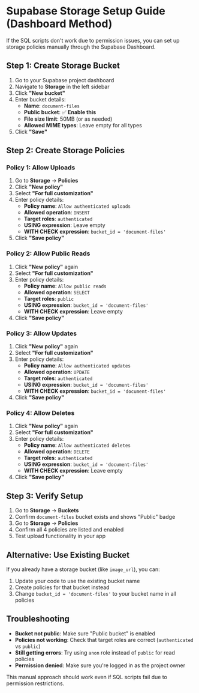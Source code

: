 # Supabase Storage Setup Guide (Dashboard Method)

If the SQL scripts don't work due to permission issues, you can set up storage policies manually through the Supabase Dashboard.

## Step 1: Create Storage Bucket

1. Go to your Supabase project dashboard
2. Navigate to **Storage** in the left sidebar
3. Click **"New bucket"**
4. Enter bucket details:
   - **Name**: `document-files`
   - **Public bucket**: ✅ **Enable this**
   - **File size limit**: 50MB (or as needed)
   - **Allowed MIME types**: Leave empty for all types
5. Click **"Save"**

## Step 2: Create Storage Policies

### Policy 1: Allow Uploads
1. Go to **Storage** → **Policies**
2. Click **"New policy"**
3. Select **"For full customization"**
4. Enter policy details:
   - **Policy name**: `Allow authenticated uploads`
   - **Allowed operation**: `INSERT`
   - **Target roles**: `authenticated`
   - **USING expression**: Leave empty
   - **WITH CHECK expression**: `bucket_id = 'document-files'`
5. Click **"Save policy"**

### Policy 2: Allow Public Reads
1. Click **"New policy"** again
2. Select **"For full customization"**
3. Enter policy details:
   - **Policy name**: `Allow public reads`
   - **Allowed operation**: `SELECT`
   - **Target roles**: `public`
   - **USING expression**: `bucket_id = 'document-files'`
   - **WITH CHECK expression**: Leave empty
4. Click **"Save policy"**

### Policy 3: Allow Updates
1. Click **"New policy"** again
2. Select **"For full customization"**
3. Enter policy details:
   - **Policy name**: `Allow authenticated updates`
   - **Allowed operation**: `UPDATE`
   - **Target roles**: `authenticated`
   - **USING expression**: `bucket_id = 'document-files'`
   - **WITH CHECK expression**: `bucket_id = 'document-files'`
4. Click **"Save policy"**

### Policy 4: Allow Deletes
1. Click **"New policy"** again
2. Select **"For full customization"**
3. Enter policy details:
   - **Policy name**: `Allow authenticated deletes`
   - **Allowed operation**: `DELETE`
   - **Target roles**: `authenticated`
   - **USING expression**: `bucket_id = 'document-files'`
   - **WITH CHECK expression**: Leave empty
4. Click **"Save policy"**

## Step 3: Verify Setup

1. Go to **Storage** → **Buckets**
2. Confirm `document-files` bucket exists and shows "Public" badge
3. Go to **Storage** → **Policies**
4. Confirm all 4 policies are listed and enabled
5. Test upload functionality in your app

## Alternative: Use Existing Bucket

If you already have a storage bucket (like `image_url`), you can:

1. Update your code to use the existing bucket name
2. Create policies for that bucket instead
3. Change `bucket_id = 'document-files'` to your bucket name in all policies

## Troubleshooting

- **Bucket not public**: Make sure "Public bucket" is enabled
- **Policies not working**: Check that target roles are correct (`authenticated` vs `public`)
- **Still getting errors**: Try using `anon` role instead of `public` for read policies
- **Permission denied**: Make sure you're logged in as the project owner

This manual approach should work even if SQL scripts fail due to permission restrictions.
